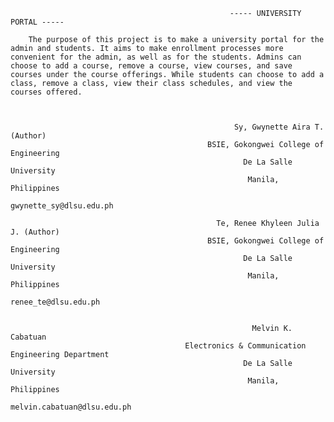                                                      ----- UNIVERSITY PORTAL -----

        The purpose of this project is to make a university portal for the admin and students. It aims to make enrollment processes more convenient for the admin, as well as for the students. Admins can choose to add a course, remove a course, view courses, and save courses under the course offerings. While students can choose to add a class, remove a class, view their class schedules, and view the courses offered.


                                                      
                                                      Sy, Gwynette Aira T. (Author)
                                                BSIE, Gokongwei College of Engineering
                                                        De La Salle University
                                                         Manila, Philippines
                                                      gwynette_sy@dlsu.edu.ph

                                                  Te, Renee Khyleen Julia J. (Author)
                                                BSIE, Gokongwei College of Engineering
                                                        De La Salle University
                                                         Manila, Philippines
                                                        renee_te@dlsu.edu.ph
                                                        
                                                                                                              
                                                          Melvin K. Cabatuan                                                              
                                           Electronics & Communication Engineering Department
                                                        De La Salle University
                                                         Manila, Philippines
                                                     melvin.cabatuan@dlsu.edu.ph
